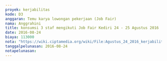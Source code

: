 ```yaml
---
proyek: kerjabilitas
kode: D3
anggaran: Temu karya lowongan pekerjaan (Job Fair)
nama: Anggrahini
title: konsumsi 3 staf mengikuti Job Fair Kediri 24 - 25 Agustus 2016
date: 2016-08-24
biaya: 113000
nota: "https://wiki.ciptamedia.org/wiki/File:Agustus_24_2016_kerjabilitas_D3_konsumsi_malam_3staf_jobfair_kediri_inok.jpg"
tanggalpelunasan: 2016-08-24
notapelunasan:
---
```

